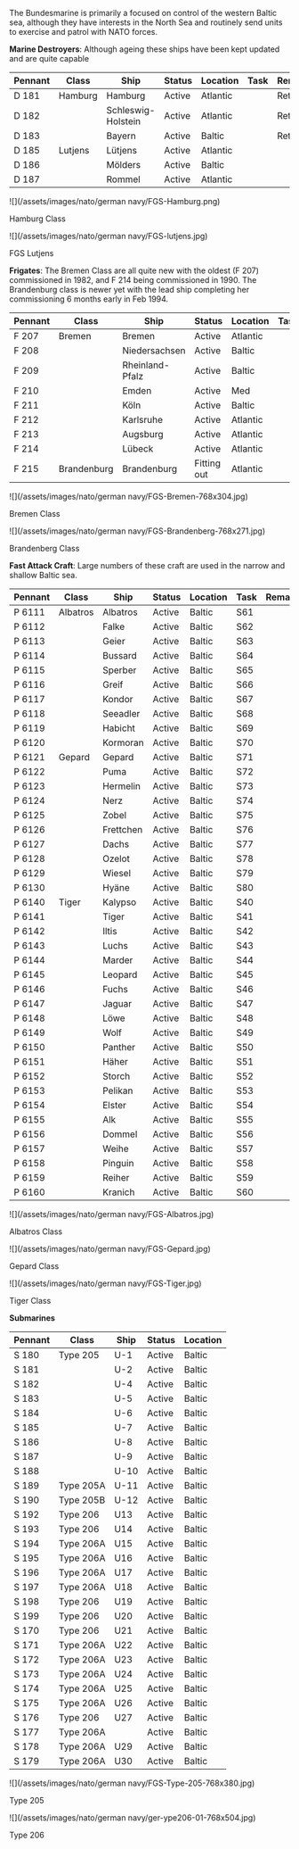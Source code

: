 The Bundesmarine is primarily a focused on control of the western Baltic sea, although they have interests in the North Sea and routinely send units to exercise and patrol with NATO forces.

**Marine Destroyers**: Although ageing these ships have been kept updated and are quite capable

| Pennant | Class   | Ship               | Status | Location | Task | Remarks  |
| ------- | ------- | ------------------ | ------ | -------- | ---- | -------- |
| D 181   | Hamburg | Hamburg            | Active | Atlantic |      | Retained |
| D 182   |         | Schleswig-Holstein | Active | Atlantic |      | Retained |
| D 183   |         | Bayern             | Active | Baltic   |      | Retained |
| D 185   | Lutjens | Lütjens            | Active | Atlantic |      |          |
| D 186   |         | Mölders            | Active | Baltic   |      |          |
| D 187   |         | Rommel             | Active | Atlantic |      |          |

![](/assets/images/nato/german navy/FGS-Hamburg.png)

Hamburg Class

![](/assets/images/nato/german navy/FGS-lutjens.jpg)

FGS Lutjens

**Frigates**: The Bremen Class are all quite new with the oldest (F 207) commissioned in 1982, and F 214 being commissioned in 1990. The Brandenburg class is newer yet with the lead ship completing her commissioning 6 months early in Feb 1994.

| Pennant | Class       | Ship            | Status      | Location | Task | Remarks |
| ------- | ----------- | --------------- | ----------- | -------- | ---- | ------- |
| F 207   | Bremen      | Bremen          | Active      | Atlantic |      |         |
| F 208   |             | Niedersachsen   | Active      | Baltic   |      |         |
| F 209   |             | Rheinland-Pfalz | Active      | Baltic   |      |         |
| F 210   |             | Emden           | Active      | Med      |      |         |
| F 211   |             | Köln            | Active      | Baltic   |      |         |
| F 212   |             | Karlsruhe       | Active      | Atlantic |      |         |
| F 213   |             | Augsburg        | Active      | Atlantic |      |         |
| F 214   |             | Lübeck          | Active      | Atlantic |      |         |
| F 215   | Brandenburg | Brandenburg     | Fitting out | Atlantic |      |         |

![](/assets/images/nato/german navy/FGS-Bremen-768x304.jpg)

Bremen Class

![](/assets/images/nato/german navy/FGS-Brandenberg-768x271.jpg)

Brandenberg Class

**Fast Attack Craft**: Large numbers of these craft are used in the narrow and shallow Baltic sea.

| Pennant | Class    | Ship      | Status | Location | Task | Remarks |
| ------- | -------- | --------- | ------ | -------- | ---- | ------- |
| P 6111  | Albatros | Albatros  | Active | Baltic   | S61  |         |
| P 6112  |          | Falke     | Active | Baltic   | S62  |         |
| P 6113  |          | Geier     | Active | Baltic   | S63  |         |
| P 6114  |          | Bussard   | Active | Baltic   | S64  |         |
| P 6115  |          | Sperber   | Active | Baltic   | S65  |         |
| P 6116  |          | Greif     | Active | Baltic   | S66  |         |
| P 6117  |          | Kondor    | Active | Baltic   | S67  |         |
| P 6118  |          | Seeadler  | Active | Baltic   | S68  |         |
| P 6119  |          | Habicht   | Active | Baltic   | S69  |         |
| P 6120  |          | Kormoran  | Active | Baltic   | S70  |         |
| P 6121  | Gepard   | Gepard    | Active | Baltic   | S71  |         |
| P 6122  |          | Puma      | Active | Baltic   | S72  |         |
| P 6123  |          | Hermelin  | Active | Baltic   | S73  |         |
| P 6124  |          | Nerz      | Active | Baltic   | S74  |         |
| P 6125  |          | Zobel     | Active | Baltic   | S75  |         |
| P 6126  |          | Frettchen | Active | Baltic   | S76  |         |
| P 6127  |          | Dachs     | Active | Baltic   | S77  |         |
| P 6128  |          | Ozelot    | Active | Baltic   | S78  |         |
| P 6129  |          | Wiesel    | Active | Baltic   | S79  |         |
| P 6130  |          | Hyäne     | Active | Baltic   | S80  |         |
| P 6140  | Tiger    | Kalypso   | Active | Baltic   | S40  |         |
| P 6141  |          | Tiger     | Active | Baltic   | S41  |         |
| P 6142  |          | Iltis     | Active | Baltic   | S42  |         |
| P 6143  |          | Luchs     | Active | Baltic   | S43  |         |
| P 6144  |          | Marder    | Active | Baltic   | S44  |         |
| P 6145  |          | Leopard   | Active | Baltic   | S45  |         |
| P 6146  |          | Fuchs     | Active | Baltic   | S46  |         |
| P 6147  |          | Jaguar    | Active | Baltic   | S47  |         |
| P 6148  |          | Löwe      | Active | Baltic   | S48  |         |
| P 6149  |          | Wolf      | Active | Baltic   | S49  |         |
| P 6150  |          | Panther   | Active | Baltic   | S50  |         |
| P 6151  |          | Häher     | Active | Baltic   | S51  |         |
| P 6152  |          | Storch    | Active | Baltic   | S52  |         |
| P 6153  |          | Pelikan   | Active | Baltic   | S53  |         |
| P 6154  |          | Elster    | Active | Baltic   | S54  |         |
| P 6155  |          | Alk       | Active | Baltic   | S55  |         |
| P 6156  |          | Dommel    | Active | Baltic   | S56  |         |
| P 6157  |          | Weihe     | Active | Baltic   | S57  |         |
| P 6158  |          | Pinguin   | Active | Baltic   | S58  |         |
| P 6159  |          | Reiher    | Active | Baltic   | S59  |         |
| P 6160  |          | Kranich   | Active | Baltic   | S60  |         |

![](/assets/images/nato/german navy/FGS-Albatros.jpg)

Albatros Class

![](/assets/images/nato/german navy/FGS-Gepard.jpg)

Gepard Class

![](/assets/images/nato/german navy/FGS-Tiger.jpg)

Tiger Class

**Submarines**

| Pennant | Class     | Ship | Status | Location |
| ------- | --------- | ---- | ------ | -------- |
| S 180   | Type 205  | U-1  | Active | Baltic   |
| S 181   |           | U-2  | Active | Baltic   |
| S 182   |           | U-4  | Active | Baltic   |
| S 183   |           | U-5  | Active | Baltic   |
| S 184   |           | U-6  | Active | Baltic   |
| S 185   |           | U-7  | Active | Baltic   |
| S 186   |           | U-8  | Active | Baltic   |
| S 187   |           | U-9  | Active | Baltic   |
| S 188   |           | U-10 | Active | Baltic   |
| S 189   | Type 205A | U-11 | Active | Baltic   |
| S 190   | Type 205B | U-12 | Active | Baltic   |
| S 192   | Type 206  | U13  | Active | Baltic   |
| S 193   | Type 206  | U14  | Active | Baltic   |
| S 194   | Type 206A | U15  | Active | Baltic   |
| S 195   | Type 206A | U16  | Active | Baltic   |
| S 196   | Type 206A | U17  | Active | Baltic   |
| S 197   | Type 206A | U18  | Active | Baltic   |
| S 198   | Type 206  | U19  | Active | Baltic   |
| S 199   | Type 206  | U20  | Active | Baltic   |
| S 170   | Type 206  | U21  | Active | Baltic   |
| S 171   | Type 206A | U22  | Active | Baltic   |
| S 172   | Type 206A | U23  | Active | Baltic   |
| S 173   | Type 206A | U24  | Active | Baltic   |
| S 174   | Type 206A | U25  | Active | Baltic   |
| S 175   | Type 206A | U26  | Active | Baltic   |
| S 176   | Type 206  | U27  | Active | Baltic   |
| S 177   | Type 206A |      | Active | Baltic   |
| S 178   | Type 206A | U29  | Active | Baltic   |
| S 179   | Type 206A | U30  | Active | Baltic   |

![](/assets/images/nato/german navy/FGS-Type-205-768x380.jpg)

Type 205

![](/assets/images/nato/german navy/ger-ype206-01-768x504.jpg)

Type 206
